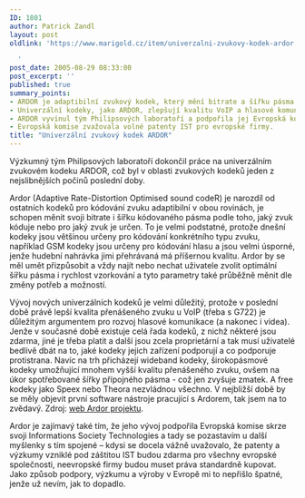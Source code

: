 ```yaml
---
ID: 1801
author: Patrick Zandl
layout: post
oldlink: 'https://www.marigold.cz/item/univerzalni-zvukovy-kodek-ardor

  '
post_date: 2005-08-29 08:33:00
post_excerpt: ''
published: true
summary_points:
- ARDOR je adaptibilní zvukový kodek, který mění bitrate a šířku pásma dle zvuku.
- Univerzální kodeky, jako ARDOR, zlepšují kvalitu VoIP a hlasové komunikace.
- ARDOR vyvinul tým Philipsových laboratoří a podpořila jej Evropská komise.
- Evropská komise zvažovala volné patenty IST pro evropské firmy.
title: "Univerzální zvukový kodek ARDOR"
---
```


<p>Výzkumný tým Philipsových laboratoří dokončil práce na univerzálním zvukovém kodeku ARDOR, což byl v oblasti zvukových kodeků jeden z nejslibnějších počinů poslední doby. </p>

<p>Ardor (Adaptive Rate-Distortion Optimised sound codeR) je narozdíl od ostatních kodeků pro kódování zvuku adaptibilní v obou rovinách, je schopen měnit svoji bitrate i šířku kódovaného pásma podle toho, jaký zvuk kóduje nebo pro jaký zvuk je určen. To je velmi podstatné, protože dnešní kodeky jsou většinou určeny pro kódování konkrétního typu zvuku, například GSM kodeky jsou určeny pro kódování hlasu a jsou velmi úsporné, jenže hudební nahrávka jimi přehrávaná má příšernou kvalitu. Ardor by se měl umět přizpůsobit a vždy najít nebo nechat uživatele zvolit optimální šířku pásma i rychlost vzorkování a tyto parametry také průběžně měnit dle změny potřeb a možností. </p>

<p>Vývoj nových univerzálních kodeků je velmi důležitý, protože v poslední době právě lepší kvalita přenášeného zvuku u VoIP (třeba s G722) je důležitým argumentem pro rozvoj hlasové komunikace (a nakonec i videa). Jenže v současné době existuje celá řada kodeků, z nichž některé jsou zdarma, jiné je třeba platit a další jsou zcela proprietární a tak musí uživatelé bedlivě dbát na to, jaké kodeky jejich zařízení podporují a co podporuje protistrana. Navíc na trh přicházejí wideband kodeky, širokopásmové kodeky umožňující mnohem vyšší kvalitu přenášeného zvuku, ovšem na úkor spotřebované šířky přípojného pásma - což jen zvyšuje zmatek. A free kodeky jako Speex nebo Theora nezvládnou všechno. V nejbližší době by se měly objevit první software nástroje pracující s Ardorem, tak jsem na to zvědavý. Zdroj: <a href="http://www.hitech-projects.com/euprojects/ardor/">web Ardor projektu</a>.</p>

<p>Ardor je zajímavý také tím, že jeho vývoj podpořila  Evropská komise skrze svoji Informations Society Technologies a tady se pozastavím u další myšlenky s tím spojené – kdysi se docela vážně uvažovalo, že patenty a výzkumy vzniklé pod záštitou IST budou zdarma pro všechny evropské společnosti, neevropské firmy budou muset práva standardně kupovat. Jako způsob podpory, výzkumu a výroby v Evropě mi to nepřišlo špatné, jenže už nevím, jak to dopadlo.
</p>